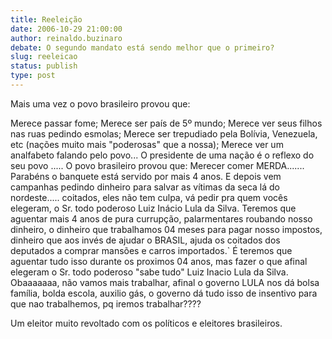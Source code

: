 ```yaml
---
title: Reeleição
date: 2006-10-29 21:00:00
author: reinaldo.buzinaro
debate: O segundo mandato está sendo melhor que o primeiro?
slug: reeleicao
status: publish 
type: post
---
```


Mais uma vez o povo brasileiro provou que:

Merece passar fome;
Merece ser país de 5º mundo;
Merece ver seus filhos nas ruas pedindo esmolas;
Merece ser trepudiado pela Bolívia, Venezuela, etc (nações muito mais "poderosas" que a nossa);
Merece ver um analfabeto falando pelo povo...
O presidente de uma nação é o reflexo do seu povo .....
O povo brasileiro provou que:
Merecer comer MERDA....... Parabéns o banquete está servido por mais 4 anos.
E depois vem campanhas pedindo dinheiro para salvar as vítimas da seca lá do nordeste..... coitados, eles não tem culpa, vá pedir pra quem vocês elegeram, o Sr. todo poderoso Luiz Inácio Lula da Silva.
Teremos que aguentar mais 4 anos de pura currupção, palarmentares roubando nosso dinheiro, o dinheiro que trabalhamos 04 meses para pagar nosso impostos, dinheiro que aos invés de ajudar o BRASIL, ajuda os coitados dos deputados a comprar mansões e carros importados.`
É teremos que aguentar tudo isso durante os proximos 04 anos, mas fazer o que afinal elegeram o Sr. todo poderoso "sabe tudo" Luiz Inacio Lula da Silva.
Obaaaaaaa, não vamos mais trabalhar, afinal o governo LULA nos dá bolsa família, bolda escola, auxilio gás, o governo dá tudo isso de insentivo para que nao trabalhemos, pq iremos trabalhar????



Um eleitor muito revoltado com os políticos e eleitores brasileiros.
